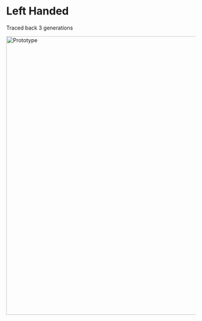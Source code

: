 # Left Handed
Traced back 3 generations

<img src="http://files.directmyfile.com/resources/pedigree/Pedigree.png" width="1024" height="740" alt="Prototype"></img>
